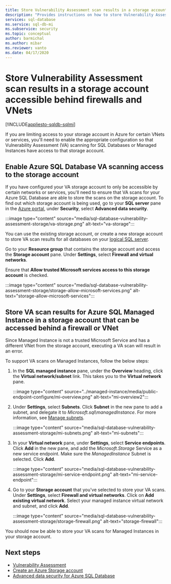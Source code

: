 ```yaml
---
title: Store Vulnerability Assessment scan results in a storage account accessible behind firewalls and VNets
description: "Provides instructions on how to store Vulnerability Assessment (VA) scans in a storage account that can be accessed through a firewall or a VNet"
services: sql-database
ms.service: sql-db-mi
ms.subservice: security
ms.topic: conceptual
author: barmichal
ms.author: mibar
ms.reviewer: vanto
ms.date: 04/17/2020
---
```


# Store Vulnerability Assessment scan results in a storage account accessible behind firewalls and VNets
[!INCLUDE[appliesto-sqldb-sqlmi](../includes/appliesto-sqldb-sqlmi.md)]

If you are limiting access to your storage account in Azure for certain VNets or services, you'll need to enable the appropriate configuration so that Vulnerability Assessment (VA) scanning for SQL Databases or Managed Instances have access to that storage account.

## Enable Azure SQL Database VA scanning access to the storage account

If you have configured your VA storage account to only be accessible by certain networks or services, you'll need to ensure that VA scans for your Azure SQL Database are able to store the scans on the storage account. To find out which storage account is being used, go to your **SQL server** pane in the [Azure portal](https://portal.azure.com), under **Security**, select **Advanced data security**.

:::image type="content" source="media/sql-database-vulnerability-assessment-storage/va-storage.png" alt-text="va-storage":::

You can use the existing storage account, or create a new storage account to store VA scan results for all databases on your [logical SQL server](logical-servers.md).

Go to your **Resource group** that contains the storage account and access the **Storage account** pane. Under **Settings**, select **Firewall and virtual networks**.

Ensure that **Allow trusted Microsoft services access to this storage account** is checked.

:::image type="content" source="media/sql-database-vulnerability-assessment-storage/storage-allow-microsoft-services.png" alt-text="storage-allow-microsoft-services":::

## Store VA scan results for Azure SQL Managed Instance in a storage account that can be accessed behind a firewall or VNet

Since Managed Instance is not a trusted Microsoft Service and has a different VNet from the storage account, executing a VA scan will result in an error.

To support VA scans on Managed Instances, follow the below steps:

1. In the **SQL managed instance** pane, under the **Overview** heading, click the **Virtual network/subnet** link. This takes you to the **Virtual network** pane.

   :::image type="content" source="../managed-instance/media/public-endpoint-configure/mi-overview.png" alt-text="mi-overview2":::

1. Under **Settings**, select **Subnets**. Click **Subnet** in the new pane to add a subnet, and delegate it to *Microsoft.sql\managedInstance*. For more information, see [Manage subnets](../../virtual-network/virtual-network-manage-subnet.md).

   :::image type="content" source="media/sql-database-vulnerability-assessment-storage/mi-subnets.png" alt-text="mi-subnets":::

1. In your **Virtual network** pane, under **Settings**, select **Service endpoints**. Click **Add** in the new pane, and add the *Microsoft.Storage* Service as a new service endpoint. Make sure the *ManagedInstance* Subnet is selected. Click **Add**.

   :::image type="content" source="media/sql-database-vulnerability-assessment-storage/mi-service-endpoint.png" alt-text="mi-service-endpoint":::

1. Go to your **Storage account** that you've selected to store your VA scans. Under **Settings**, select **Firewall and virtual networks**. Click on **Add existing virtual network**. Select your managed instance virtual network and subnet, and click **Add**.

   :::image type="content" source="media/sql-database-vulnerability-assessment-storage/storage-firewall.png" alt-text="storage-firewall":::

You should now be able to store your VA scans for Managed Instances in your storage account.

## Next steps

- [Vulnerability Assessment](sql-vulnerability-assessment.md)
- [Create an Azure Storage account](../../storage/common/storage-account-create.md)
- [Advanced data security for Azure SQL Database](advanced-data-security.md)